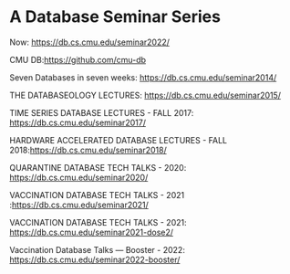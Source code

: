 # A Database Seminar Series

Now: https://db.cs.cmu.edu/seminar2022/


CMU DB:https://github.com/cmu-db

Seven Databases in seven weeks: https://db.cs.cmu.edu/seminar2014/

THE DATABASEOLOGY LECTURES: https://db.cs.cmu.edu/seminar2015/

TIME SERIES DATABASE LECTURES - FALL 2017: https://db.cs.cmu.edu/seminar2017/

HARDWARE ACCELERATED DATABASE LECTURES - FALL 2018:https://db.cs.cmu.edu/seminar2018/

QUARANTINE DATABASE TECH TALKS - 2020: https://db.cs.cmu.edu/seminar2020/

VACCINATION DATABASE TECH TALKS - 2021 :https://db.cs.cmu.edu/seminar2021/

VACCINATION DATABASE TECH TALKS - 2021: https://db.cs.cmu.edu/seminar2021-dose2/

Vaccination Database Talks — Booster - 2022: https://db.cs.cmu.edu/seminar2022-booster/
